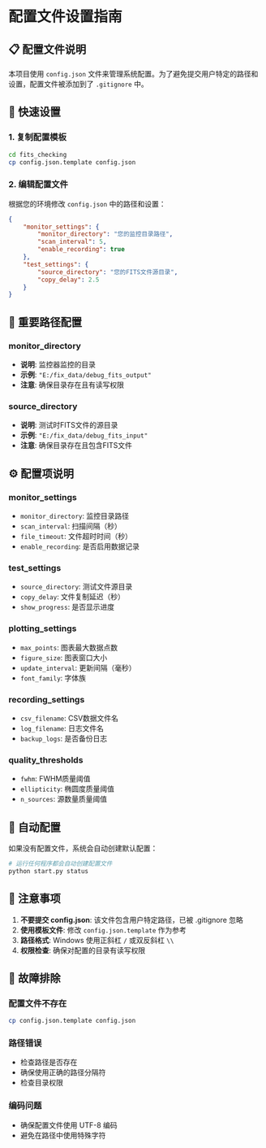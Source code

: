 # 配置文件设置指南

## 📋 配置文件说明

本项目使用 `config.json` 文件来管理系统配置。为了避免提交用户特定的路径和设置，配置文件被添加到了 `.gitignore` 中。

## 🚀 快速设置

### 1. 复制配置模板
```bash
cd fits_checking
cp config.json.template config.json
```

### 2. 编辑配置文件
根据您的环境修改 `config.json` 中的路径和设置：

```json
{
    "monitor_settings": {
        "monitor_directory": "您的监控目录路径",
        "scan_interval": 5,
        "enable_recording": true
    },
    "test_settings": {
        "source_directory": "您的FITS文件源目录",
        "copy_delay": 2.5
    }
}
```

## 📁 重要路径配置

### monitor_directory
- **说明**: 监控器监控的目录
- **示例**: `"E:/fix_data/debug_fits_output"`
- **注意**: 确保目录存在且有读写权限

### source_directory  
- **说明**: 测试时FITS文件的源目录
- **示例**: `"E:/fix_data/debug_fits_input"`
- **注意**: 确保目录存在且包含FITS文件

## ⚙️ 配置项说明

### monitor_settings
- `monitor_directory`: 监控目录路径
- `scan_interval`: 扫描间隔（秒）
- `file_timeout`: 文件超时时间（秒）
- `enable_recording`: 是否启用数据记录

### test_settings
- `source_directory`: 测试文件源目录
- `copy_delay`: 文件复制延迟（秒）
- `show_progress`: 是否显示进度

### plotting_settings
- `max_points`: 图表最大数据点数
- `figure_size`: 图表窗口大小
- `update_interval`: 更新间隔（毫秒）
- `font_family`: 字体族

### recording_settings
- `csv_filename`: CSV数据文件名
- `log_filename`: 日志文件名
- `backup_logs`: 是否备份日志

### quality_thresholds
- `fwhm`: FWHM质量阈值
- `ellipticity`: 椭圆度质量阈值
- `n_sources`: 源数量质量阈值

## 🔧 自动配置

如果没有配置文件，系统会自动创建默认配置：

```bash
# 运行任何程序都会自动创建配置文件
python start.py status
```

## 📝 注意事项

1. **不要提交 config.json**: 该文件包含用户特定路径，已被 .gitignore 忽略
2. **使用模板文件**: 修改 `config.json.template` 作为参考
3. **路径格式**: Windows 使用正斜杠 `/` 或双反斜杠 `\\`
4. **权限检查**: 确保对配置的目录有读写权限

## 🚨 故障排除

### 配置文件不存在
```bash
cp config.json.template config.json
```

### 路径错误
- 检查路径是否存在
- 确保使用正确的路径分隔符
- 检查目录权限

### 编码问题
- 确保配置文件使用 UTF-8 编码
- 避免在路径中使用特殊字符
